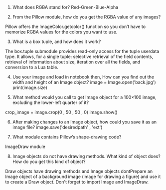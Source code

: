 1. What does RGBA stand for?
Red-Green-Blue-Alpha


2. From the Pillow module, how do you get the RGBA value of any images?

Pillow offers the ImageColor.getcolor() function so you don’t have to memorize RGBA values for the colors you want to use. 


3. What is a box tuple, and how does it work?

The box.tuple submodule provides read-only access for the tuple userdata type. It allows, for a single tuple: selective retrieval of the field contents, retrieval of information about size, iteration over all the fields, and conversion to a Lua table.

4. Use your image and load in notebook then, How can you find out the width and height of an Image object?
image  = Image.open('back.jpg')
print(image.size)

5. What method would you call to get Image object for a 100×100 image, excluding the lower-left quarter of it?

crop_image = image.crop(0 , 50 , 50 , 0)
image.show()


6. After making changes to an Image object, how could you save it as an image file?
image.save('desiredpath' , 'ext')


7. What module contains Pillow’s shape-drawing code?

ImageDraw module


8. Image objects do not have drawing methods. What kind of object does? How do you get this kind of object?

Draw objects have drawing methods and Image objects dontPrepare an Image object of a background image (image for drawing a figure) and use it to create a Draw object. Don't forget to import Image and ImageDraw.
